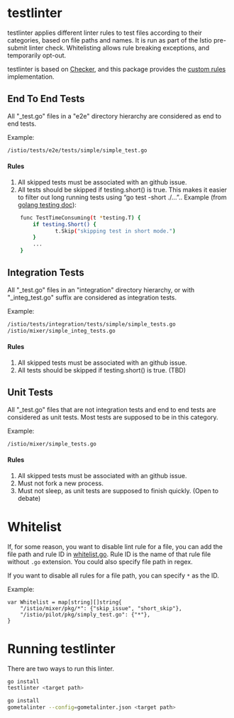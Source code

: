# testlinter

testlinter applies different linter rules to test files according to their categories, based on file paths and names. 
It is run as part of the Istio pre-submit linter check. Whitelisting allows rule breaking exceptions, and temporarily
opt-out.

testlinter is based on [Checker](../README.md), and this package provides the [custom rules](rules) implementation.


## End To End Tests

All "_test.go" files in a "e2e" directory hierarchy are considered as end to end tests.

Example: 
```bash
/istio/tests/e2e/tests/simple/simple_test.go
```

#### Rules

1. All skipped tests must be associated with an github issue.
1. All tests should be skipped if testing.short() is true.  This makes it easier to filter out long running tests
   using “go test -short ./…”.. Example (from [golang testing doc](https://golang.org/pkg/testing/)):
```bash
	func TestTimeConsuming(t *testing.T) {
	    if testing.Short() {
	     	   t.Skip("skipping test in short mode.")
	    }
	    ...
	}
```


## Integration Tests

All "_test.go" files in an "integration" directory hierarchy, or with "_integ_test.go" suffix are considered as
integration tests.

Example: 
```bash
/istio/tests/integration/tests/simple/simple_tests.go
/istio/mixer/simple_integ_tests.go

```

#### Rules

1. All skipped tests must be associated with an github issue.
1. All tests should be skipped if testing.short() is true. (TBD)


## Unit Tests

All "_test.go" files that are not integration tests and end to end tests are considered as unit tests. Most tests
are supposed to be in this category.

Example: 
```bash
/istio/mixer/simple_tests.go

```

#### Rules

1. All skipped tests must be associated with an github issue.
1. Must not fork a new process.
1. Must not sleep, as unit tests are supposed to finish quickly. (Open to debate)



# Whitelist
If, for some reason, you want to disable lint rule for a file, you can add the file path and rule ID in 
[whitelist.go](whitelist.go). Rule ID is the name of that rule file without `.go` extension.
You could also specify file path in regex.

If you want to disable all rules for a file path, you can specify `*` as the ID.

Example:
```base
var Whitelist = map[string][]string{
    "/istio/mixer/pkg/*": {"skip_issue", "short_skip"},
    "/istio/pilot/pkg/simply_test.go": {"*"},
}
```

# Running testlinter
There are two ways to run this linter.
```bash
go install 
testlinter <target path>
```

```bash
go install
gometalinter --config=gometalinter.json <target path>
```
